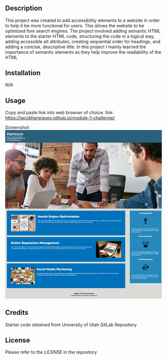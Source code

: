 # <module-1-challenge>

## Description

This project was created to add accessibility elements to a website in order to help it be more functional for users. This allows the website to be optimized fore search engines. The project involved adding semantic HTML elements to the starter HTML code, structuring the code in a logical way, adding accessible alt attributes, creating sequential order for headings, and adding a concise, descriptive title. In this project I mainly learned the importance of semantic elements as they help improve the readability of the HTML

## Installation

N/A

## Usage

Copy and paste link into web browser of choice.
link: https://jacobhargraves.github.io/module-1-challenge/

Screenshot:
![](./assets/screenshots/website-screenshot.html.png)

## Credits

Starter code obtained from University of Utah GitLab Repository

## License

Please refer to the LICENSE in the repository
